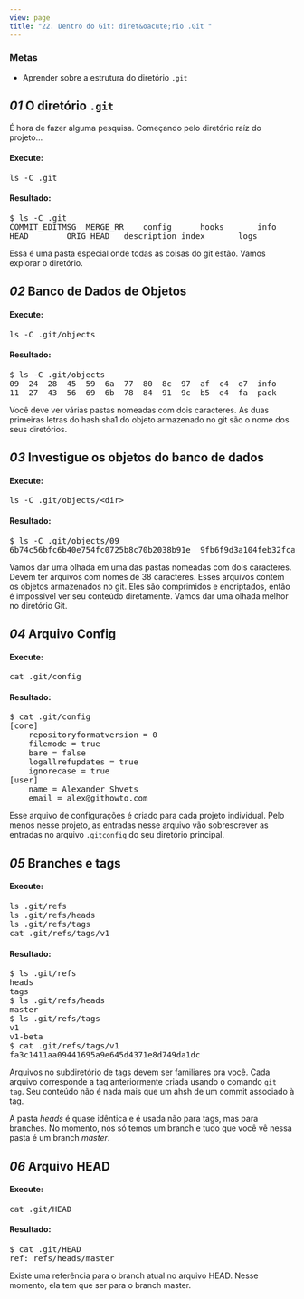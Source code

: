 ```yaml
---
view: page
title: "22. Dentro do Git: diret&oacute;rio .Git "
---
```


<h3>Metas</h3>

<ul><li>Aprender sobre a estrutura do diret&oacute;rio <code>.git</code></li></ul>

<h2><em>01</em> O diret&oacute;rio <code>.git</code></h2>

<p>&Eacute; hora de fazer alguma pesquisa. Come&ccedil;ando pelo diret&oacute;rio ra&iacute;z do projeto...</p>

<h4 class="h4-pre">Execute:</h4>

<pre class="instructions">ls -C .git</pre>

<h4 class="h4-pre">Resultado:</h4>

<pre class="sample">$ ls -C .git
COMMIT_EDITMSG	MERGE_RR	config		hooks		info		objects		rr-cache
HEAD		ORIG_HEAD	description	index		logs		refs</pre>

<p>Essa &eacute; uma pasta especial onde todas as coisas do git est&atilde;o. Vamos explorar o diret&oacute;rio.</p>

<h2><em>02</em> Banco de Dados de Objetos</h2>

<h4 class="h4-pre">Execute:</h4>

<pre class="instructions">ls -C .git/objects</pre>

<h4 class="h4-pre">Resultado:</h4>

<pre class="sample">$ ls -C .git/objects
09	24	28	45	59	6a	77	80	8c	97	af	c4	e7	info
11	27	43	56	69	6b	78	84	91	9c	b5	e4	fa	pack</pre>

<p>Voc&ecirc; deve ver v&aacute;rias pastas nomeadas com dois caracteres. As duas primeiras letras do hash sha1 do objeto armazenado no git s&atilde;o o nome dos seus diret&oacute;rios.</p>

<h2><em>03</em> Investigue os objetos do banco de dados</h2>

<h4 class="h4-pre">Execute:</h4>

<pre class="instructions">ls -C .git/objects/&lt;dir&gt;</pre>

<h4 class="h4-pre">Resultado:</h4>

<pre class="sample">$ ls -C .git/objects/09
6b74c56bfc6b40e754fc0725b8c70b2038b91e	9fb6f9d3a104feb32fcac22354c4d0e8a182c1</pre>

<p>Vamos dar uma olhada em uma das pastas nomeadas com dois caracteres. Devem ter arquivos com nomes de 38 caracteres. Esses arquivos contem os objetos armazenados no git. Eles s&atilde;o comprimidos e encriptados, ent&atilde;o &eacute; imposs&iacute;vel ver seu conte&uacute;do diretamente. Vamos dar uma olhada melhor no diret&oacute;rio Git.</p>

<h2><em>04</em> Arquivo Config</h2>

<h4 class="h4-pre">Execute:</h4>

<pre class="instructions">cat .git/config</pre>

<h4 class="h4-pre">Resultado:</h4>

<pre class="sample">$ cat .git/config
[core]
	repositoryformatversion = 0
	filemode = true
	bare = false
	logallrefupdates = true
	ignorecase = true
[user]
	name = Alexander Shvets
	email = alex@githowto.com</pre>

<p>Esse arquivo de configura&ccedil;&otilde;es &eacute; criado para cada projeto individual. Pelo menos nesse projeto, as entradas nesse arquivo v&atilde;o sobrescrever as entradas no arquivo <code>.gitconfig</code> do seu diret&oacute;rio principal.</p>

<h2><em>05</em> Branches e tags</h2>

<h4 class="h4-pre">Execute:</h4>

<pre class="instructions">ls .git/refs
ls .git/refs/heads
ls .git/refs/tags
cat .git/refs/tags/v1</pre>

<h4 class="h4-pre">Resultado:</h4>

<pre class="sample">$ ls .git/refs
heads
tags
$ ls .git/refs/heads
master
$ ls .git/refs/tags
v1
v1-beta
$ cat .git/refs/tags/v1
fa3c1411aa09441695a9e645d4371e8d749da1dc</pre>

<p>Arquivos no subdiret&oacute;rio de tags devem ser familiares pra voc&ecirc;. Cada arquivo corresponde a tag anteriormente criada usando o comando <code>git tag</code>. Seu conte&uacute;do n&atilde;o &eacute; nada mais que um ahsh de um commit associado &agrave; tag.</p>

<p>A pasta <em>heads</em> &eacute; quase id&ecirc;ntica e &eacute; usada n&atilde;o para tags, mas para branches. No momento, n&oacute;s s&oacute; temos um branch e tudo que voc&ecirc; v&ecirc; nessa pasta &eacute; um branch <em>master</em>.</p>

<h2><em>06</em> Arquivo HEAD</h2>

<h4 class="h4-pre">Execute:</h4>

<pre class="instructions">cat .git/HEAD</pre>

<h4 class="h4-pre">Resultado:</h4>

<pre class="sample">$ cat .git/HEAD
ref: refs/heads/master</pre>

<p>Existe uma refer&ecirc;ncia para o branch atual no arquivo HEAD. Nesse momento, ela tem que ser para o branch master.</p>
